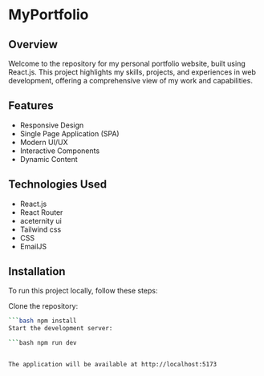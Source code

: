 # MyPortfolio

## Overview
Welcome to the repository for my personal portfolio website, built using React.js. This project highlights my skills, projects, and experiences in web development, offering a comprehensive view of my work and capabilities.


## Features
- Responsive Design
- Single Page Application (SPA)
- Modern UI/UX
- Interactive Components
- Dynamic Content

## Technologies Used
- React.js
- React Router
- aceternity ui
- Tailwind css
- CSS 
- EmailJS

## Installation
To run this project locally, follow these steps:

Clone the repository:
 ```bash git clone https://github.com/yourusername/portfolio-website.git
```bash npm install
Start the development server:

```bash npm run dev


The application will be available at http://localhost:5173

